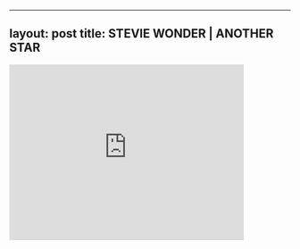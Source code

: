 

---
layout: post
title: STEVIE WONDER | ANOTHER STAR
---


<iframe width="420" height="315" src="http://www.youtube.com/embed/K9KKBvWTdMQ" frameborder="0" allowfullscreen></iframe>

